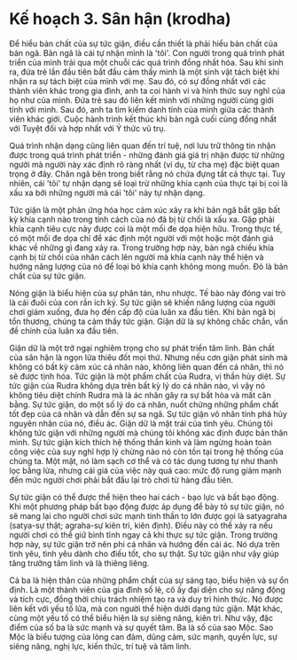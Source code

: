 # Kế hoạch 3. Sân hận (krodha)

Để hiểu bản chất của sự tức giận, điều cần thiết là phải hiểu bản chất của bản ngã. Bản ngã là cái tự nhận mình là 'tôi'. Con người trong quá trình phát triển của mình trải qua một chuỗi các quá trình đồng nhất hóa. Sau khi sinh ra, đứa trẻ lần đầu tiên bắt đầu cảm thấy mình là một sinh vật tách biệt khi nhận ra sự tách biệt của mình với mẹ. Sau đó, có sự đồng nhất với các thành viên khác trong gia đình, anh ta coi hành vi và hình thức suy nghĩ của họ như của mình. Đứa trẻ sau đó liên kết mình với những người cùng giới tính với mình. Sau đó, anh ta tìm kiếm danh tính của mình giữa các thành viên khác giới. Cuộc hành trình kết thúc khi bản ngã cuối cùng đồng nhất với Tuyệt đối và hợp nhất với Ý thức vũ trụ.

Quá trình nhận dạng cũng liên quan đến trí tuệ, nơi lưu trữ thông tin nhận được trong quá trình phát triển - những đánh giá giá trị nhận được từ những người mà người này xác định rõ ràng nhất (ví dụ, từ cha mẹ) đặc biệt quan trọng ở đây. Chân ngã bên trong biết rằng nó chứa đựng tất cả thực tại. Tuy nhiên, cái 'tôi' tự nhận dạng sẽ loại trừ những khía cạnh của thực tại bị coi là xấu xa bởi những người mà cái 'tôi' này tự nhận dạng.

Tức giận là một phản ứng hóa học cảm xúc xảy ra khi bản ngã bắt gặp bất kỳ khía cạnh nào trong tính cách của nó đã bị từ chối là xấu xa. Gặp phải khía cạnh tiêu cực này được coi là một mối đe dọa hiện hữu. Trong thực tế, có một mối đe dọa chỉ để xác định một người với một hoặc một đánh giá khác về những gì đang xảy ra. Trong trường hợp này, bản ngã chiếu khía cạnh bị từ chối của nhân cách lên người mà khía cạnh này thể hiện và hướng năng lượng của nó để loại bỏ khía cạnh không mong muốn. Đó là bản chất của sự tức giận.

Nóng giận là biểu hiện của sự phân tán, nhu nhược. Tế bào này đóng vai trò là cái đuôi của con rắn ích kỷ. Sự tức giận sẽ khiến năng lượng của người chơi giảm xuống, đưa họ đến cấp độ của luân xa đầu tiên. Khi bản ngã bị tổn thương, chúng ta cảm thấy tức giận. Giận dữ là sự không chắc chắn, vấn đề chính của luân xa đầu tiên.

Giận dữ là một trở ngại nghiêm trọng cho sự phát triển tâm linh. Bản chất của sân hận là ngọn lửa thiêu đốt mọi thứ. Nhưng nếu cơn giận phát sinh mà không có bất kỳ cảm xúc cá nhân nào, không liên quan đến cá nhân, thì nó sẽ được tịnh hóa. Tức giận là một phẩm chất của Rudra, vị thần hủy diệt. Sự tức giận của Rudra không dựa trên bất kỳ lý do cá nhân nào, vì vậy nó không tiêu diệt chính Rudra mà là ác nhân gây ra sự bất hòa và mất cân bằng. Sự tức giận, do một số lý do cá nhân, nuốt chửng những phẩm chất tốt đẹp của cá nhân và dẫn đến sự sa ngã. Sự tức giận vô nhân tính phá hủy nguyên nhân của nó, điều ác. Giận dữ là mặt trái của tình yêu. Chúng tôi không tức giận với những người mà chúng tôi không xác định được bản thân mình. Sự tức giận kích thích hệ thống thần kinh và làm ngừng hoàn toàn công việc của suy nghĩ hợp lý chừng nào nó còn tồn tại trong hệ thống của chúng ta. Một mặt, nó làm sạch cơ thể và có tác dụng tương tự như thanh lọc bằng lửa, nhưng cái giá của việc này quá cao: mức độ rung giảm mạnh đến mức người chơi phải bắt đầu lại trò chơi từ hàng đầu tiên.

Sự tức giận có thể được thể hiện theo hai cách - bạo lực và bất bạo động. Khi một phương pháp bất bạo động được áp dụng để bày tỏ sự tức giận, nó sẽ mang lại cho người chơi sức mạnh tinh thần to lớn được gọi là satyagraha (satya-sự thật; agraha-sự kiên trì, kiên định). Điều này có thể xảy ra nếu người chơi có thể giữ bình tĩnh ngay cả khi thực sự tức giận. Trong trường hợp này, sự tức giận trở nên phi cá nhân và hướng đến cái ác. Nó dựa trên tình yêu, tình yêu dành cho điều tốt, cho sự thật. Sự tức giận như vậy giúp tăng trưởng tâm linh và là thiêng liêng.

Cả ba là hiện thân của những phẩm chất của sự sáng tạo, biểu hiện và sự ổn định. Là một thành viên của gia đình số lẻ, cô ấy đại diện cho sự năng động và tích cực, đồng thời chịu trách nhiệm tạo ra và duy trì hình thức. Nó được liên kết với yếu tố lửa, mà con người thể hiện dưới dạng tức giận. Mặt khác, cùng một yếu tố có thể biểu hiện là sự siêng năng, kiên trì. Như vậy, đặc điểm của số ba là sức mạnh và sự quyết tâm. Ba là số của sao Mộc. Sao Mộc là biểu tượng của lòng can đảm, dũng cảm, sức mạnh, quyền lực, sự siêng năng, nghị lực, kiến thức, trí tuệ và tâm linh.
